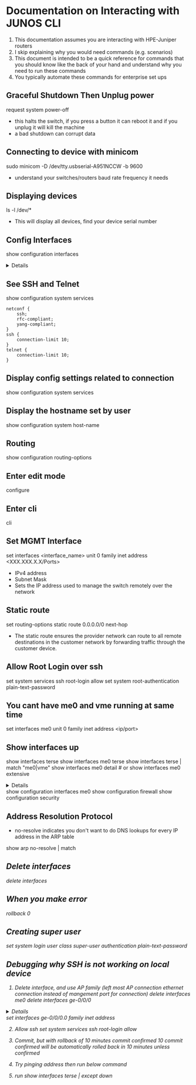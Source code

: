 # Documentation on Interacting with JUNOS CLI
1. This documentation assumes you are interacting with HPE-Juniper routers
2. I skip explaining why you would need commands (e.g. scenarios)
3. This document is intended to be a quick reference for commands that you should know like the back of your hand and understand why you need to run these commands
4. You typically automate these commands for enterprise set ups 

## Graceful Shutdown Then Unplug power
request system power-off

- this halts the switch, if you press a button it can reboot it and if you unplug it will kill the machine
- a bad shutdown can corrupt data

## Connecting to device with minicom
sudo minicom -D /dev/tty.usbserial-A951NCCW -b 9600
- understand your switches/routers baud rate frequency it needs

## Displaying devices 
ls -l /dev/* 

- This will display all devices, find your device serial number

## Config Interfaces
show configuration interfaces

<details>

```json

ge-0/0/0 {
    unit 0 {
        family ethernet-switching {
            storm-control default;
        }
    }
}
ge-0/0/1 {
    unit 0 {
        family ethernet-switching {
            storm-control default;
        }
    }
}
ge-0/0/2 {
    unit 0 {
        family ethernet-switching {
            storm-control default;
        }
    }
}
ge-0/0/3 {
    unit 0 {
        family ethernet-switching {     
            storm-control default;      
        }
    }
}
ge-0/0/4 {
    unit 0 {
        family ethernet-switching {
            storm-control default;
        }
    }
}
ge-0/0/5 {
    unit 0 {
        family ethernet-switching {
            storm-control default;
        }
    }
}
ge-0/0/6 {
    unit 0 {
        family ethernet-switching {
            storm-control default;
        }
    }                                   
}
ge-0/0/7 {
    unit 0 {
        family ethernet-switching {
            storm-control default;
        }
    }
}
ge-0/0/8 {
    unit 0 {
        family ethernet-switching {
            storm-control default;
        }
    }
}
ge-0/0/9 {
    unit 0 {
        family ethernet-switching {
            storm-control default;
        }
    }
}
ge-0/0/10 {                             
    unit 0 {
        family ethernet-switching {
            storm-control default;
        }
    }
}
ge-0/0/11 {
    unit 0 {
        family ethernet-switching {
            storm-control default;
        }
    }
}
ge-0/1/0 {
    unit 0 {
        family ethernet-switching {
            storm-control default;
        }
    }
}
xe-0/1/0 {
    unit 0 {
        family ethernet-switching {     
            storm-control default;
        }
    }
}
ge-0/1/1 {
    unit 0 {
        family ethernet-switching {
            storm-control default;
        }
    }
}
xe-0/1/1 {
    unit 0 {
        family ethernet-switching {
            storm-control default;
        }
    }
}
irb {
    unit 0 {
        family inet;
        family inet6;
    }                                   
}
vme {
    unit 0 {
        family inet;
        family inet6;
    }
}
```

</details>

## See SSH and Telnet
show configuration system services 

```
netconf {
    ssh;
    rfc-compliant;
    yang-compliant;
}
ssh {
    connection-limit 10;
}
telnet {
    connection-limit 10;
}

```

## Display config settings related to connection
show configuration system services


## Display the hostname set by user
show configuration system host-name

## Routing
show configuration routing-options

## Enter edit mode
configure

## Enter cli 
cli 

## Set MGMT Interface
set interfaces <interface_name> unit 0 family inet address <XXX.XXX.X.X/Ports>
- IPv4 address
- Subnet Mask
- Sets the IP address used to manage the switch remotely over the network

## Static route
set routing-options static route 0.0.0.0/0 next-hop <hopAddress>
- The static route ensures the provider network can route to all remote destinations in the customer network by forwarding traffic through the customer device.

## Allow Root Login over ssh
set system services ssh root-login allow 
set system root-authentication plain-text-password 

## You cant have me0 and vme running at same time
set interfaces me0 unit 0 family inet address <ip/port>

## Show interfaces up 
show interfaces terse
show interfaces me0 terse 
show interfaces terse | match "me0|vme" 
show interfaces me0 detail # or show interfaces me0 extensive 
<details>
    ```
            Physical interface: me0, Enabled, Physical link is Up
        Interface index: 64, SNMP ifIndex: 33, Generation: 1
        Type: Ethernet, Link-level type: Ethernet, MTU: 1514, Clocking: Unspecified,
        Speed: 100mbps
        Device flags   : Present Running
        Interface flags: SNMP-Traps
        Link type      : Full-Duplex
        Link flags     : 0x4
        Physical info  : Unspecified
        Hold-times     : Up 0 ms, Down 0 ms
        Current address: <macaddress>, Hardware address: <macaddress>
        Alternate link address: Unspecified
        Last flapped   : 2025-05-17 14:03:59 UTC (00:00:53 ago)
        Statistics last cleared: Never
        Traffic statistics:
        Input  bytes  :               217952
        Output bytes  :                21327
        Input  packets:                  521
        Output packets:                  174
        IPv6 transit statistics:
        Input  bytes  :                    0
        Output bytes  :                    0
        Input  packets:                    0
        Output packets:                    0 

        Logical interface me0.0 (Index 7) (SNMP ifIndex 34) (Generation 5)
            Flags: Up SNMP-Traps 0x4000000 Encapsulation: ENET2
            Traffic statistics:
            Input  bytes  :                87602
            Output bytes  :                 6651
            Input  packets:                  202
            Output packets:                   51
        Local statistics:
            Input  bytes  :                87602
            Output bytes  :                 6651
            Input  packets:                  202
            Output packets:                   51
            Protocol inet, MTU: 1500
            Max nh cache: 75000, New hold nh limit: 75000, Curr nh cnt: 1,
            Curr new hold cnt: 1, NH drop cnt: 0
            Generation: 178, Route table: 0
            Flags: Sendbcast-pkt-to-re
            Addresses, Flags: Is-Default Is-Preferred Is-Primary
                Destination: <ip/ports>, Local: <ip>, Broadcast: <broadcastIP>,
                Generation: 7
        ```
</details>
show configuration interfaces me0 
show configuration firewall
show configuration security

## Address Resolution Protocol
- no-resolve indicates you don't want to do DNS lookups for every IP address in the ARP table

show arp no-resolve | match <address>


## Delete interfaces
delete interfaces

## When you make error
rollback 0

## Creating super user
set system login user <username> class super-user authentication plain-text-password

## Debugging why SSH is not working on local device

1. Delete interface, and use AP family (left most AP connection ethernet connection instead of mangement port for connection)
delete interfaces me0 
delete interfaces ge-0/0/0

<details>
```bash
Possible completions:
  <[Enter]>            Execute this command
> accept-source-mac    Remote media access control address to/from which to accept traffic
  accounting-profile   Accounting profile name
  alias                Interface alias
+ apply-groups         Groups from which to inherit configuration data
+ apply-groups-except  Don't inherit configuration data from these groups
> arp-resp             Knob to control ARP response on the interface, default is restricted
  bandwidth            Logical unit bandwidth (informational only)
  description          Text description of interface
  disable              Disable this logical interface
  encapsulation        Logical link-layer encapsulation
  etree-ac-role        ETREE attachment circuit role
> family               Protocol family
  generate-eui64       To generate Link Local EUI-64 addresses
+ inner-vlan-id-swap-ranges  Inner vlan-id swap range(s) of form vid1-vid2 for dynamic L2 VLANs
> input-vlan-map       VLAN map operation on input
> interface-shared-with  Specify which PSD owns this logical interface
  interface-tag        Interface tag name
  no-generate-eui64    Don't to generate Link Local EUI-64 addresses
```
</details>
set interfaces ge-0/0/0.0 family inet address <ip/port> 

2. Allow ssh
set system services ssh root-login allow

3. Commit, but with rollback of 10 minutes
commit confirmed 10
*commit confirmed will be automatically rolled back in 10 minutes unless confirmed*

4. Try pinging address then run below command

5. run show interfaces terse | except down 